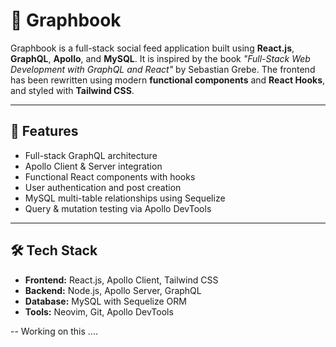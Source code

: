 # 📘 Graphbook

Graphbook is a full-stack social feed application built using **React.js**, **GraphQL**, **Apollo**, and **MySQL**. It is inspired by the book _"Full-Stack Web Development with GraphQL and React"_ by Sebastian Grebe. The frontend has been rewritten using modern **functional components** and **React Hooks**, and styled with **Tailwind CSS**.

---

## 🚀 Features

- Full-stack GraphQL architecture
- Apollo Client & Server integration
- Functional React components with hooks
- User authentication and post creation
- MySQL multi-table relationships using Sequelize
- Query & mutation testing via Apollo DevTools

---

## 🛠 Tech Stack

- **Frontend:** React.js, Apollo Client, Tailwind CSS
- **Backend:** Node.js, Apollo Server, GraphQL
- **Database:** MySQL with Sequelize ORM
- **Tools:** Neovim, Git, Apollo DevTools

-- Working on this ....
